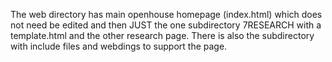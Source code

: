 The web directory has  main openhouse homepage (index.html) which does not need be edited and then JUST the one subdirectory 7RESEARCH with a template.html and the other research page.
There is also the subdirectory with include files and webdings to support the page.
